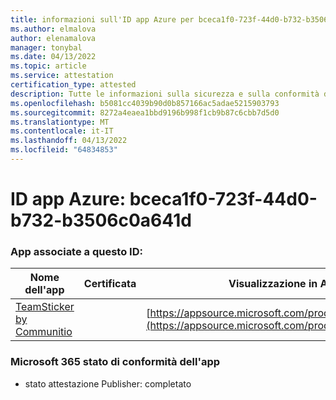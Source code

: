 ```yaml
---
title: informazioni sull'ID app Azure per bceca1f0-723f-44d0-b732-b3506c0a641d
ms.author: elmalova
author: elenamalova
manager: tonybal
ms.date: 04/13/2022
ms.topic: article
ms.service: attestation
certification_type: attested
description: Tutte le informazioni sulla sicurezza e sulla conformità disponibili per bceca1f0-723f-44d0-b732-b3506c0a641d.
ms.openlocfilehash: b5081cc4039b90d0b857166ac5adae5215903793
ms.sourcegitcommit: 8272a4eaea1bbd9196b998f1cb9b87c6cbb7d5d0
ms.translationtype: MT
ms.contentlocale: it-IT
ms.lasthandoff: 04/13/2022
ms.locfileid: "64834853"
---
```

# <a name="azure-app-id-bceca1f0-723f-44d0-b732-b3506c0a641d"></a>ID app Azure: bceca1f0-723f-44d0-b732-b3506c0a641d


### <a name="apps-associated-with-this-id"></a>App associate a questo ID:
| **Nome dell'app** | **Certificata** | **Visualizzazione in AppSource** |
|--------------|---------------|-----------------------|
| [TeamSticker by Communitio](../forward/WA200000894.md) |  | [https://appsource.microsoft.com/product/office/WA200000894](https://appsource.microsoft.com/product/office/WA200000894) |

### <a name="microsoft-365-app-compliance-status"></a>Microsoft 365 stato di conformità dell'app
- stato attestazione Publisher: completato
